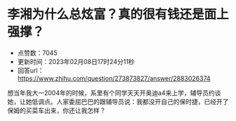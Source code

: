 # 李湘为什么总炫富？真的很有钱还是面上强撑？
- 点赞数：7045
- 更新时间：2023年02月08日17时24分11秒
- 回答url：https://www.zhihu.com/question/273873827/answer/2883026374
<body>
 <p data-pid="UaJ-Lfo3">想当年我大一2004年的时候，系里有个同学天天开奥迪a4来上学，辅导员约谈她，让她低调点。人家委屈巴巴的跟辅导员说：我都没开自己的保时捷，已经开了保姆的买菜车出来，你还让我怎样？</p>
</body>